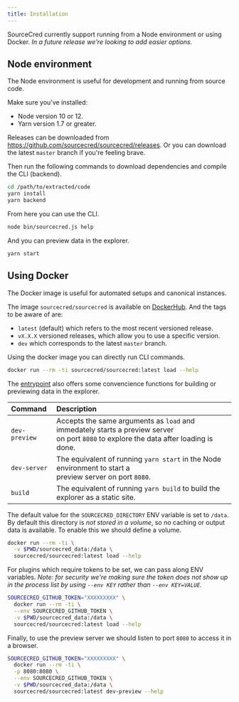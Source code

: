 ```yaml
---
title: Installation
---
```


SourceCred currently support running from a Node environment or using Docker.
_In a future release we're looking to add easier options._

## Node environment

The Node environment is useful for development and running from source code.

Make sure you've installed:
- Node version 10 or 12.
- Yarn version 1.7 or greater.

Releases can be downloaded from https://github.com/sourcecred/sourcecred/releases.
Or you can download the latest `master` branch if you're feeling brave.

Then run the following commands to download dependencies and compile the CLI
(backend).

```bash
cd /path/to/extracted/code
yarn install
yarn backend
```

From here you can use the CLI.

```bash
node bin/sourcecred.js help
```

And you can preview data in the explorer.

```bash
yarn start
```

## Using Docker

The Docker image is useful for automated setups and canonical instances.

The image `sourcecred/sourcecred` is available on [DockerHub][DockerHub image].
And the tags to be aware of are:
- `latest` (default) which refers to the most recent versioned release.
- `vX.X.X` versioned releases, which allow you to use a specific version.
- `dev` which corresponds to the latest `master` branch.

Using the docker image you can directly run CLI commands.

```bash
docker run --rm -ti sourcecred/sourcecred:latest load --help
```

The [entrypoint][docker entrypoint] also offers some convencience functions for
building or previewing data in the explorer.

| Command       | Description                                                                                                                                |
|:--------------|:-------------------------------------------------------------------------------------------------------------------------------------------|
| `dev-preview` | Accepts the same arguments as `load` and immedately starts a preview server<br />on port `8080` to explore the data after loading is done. |
| `dev-server`  | The equivalent of running `yarn start` in the Node environment to start a<br />preview server on port `8080`.                              |
| `build`       | The equivalent of running `yarn build` to build the explorer as a static site.                                                             |

The default value for the `SOURCECRED_DIRECTORY` ENV variable is set to `/data`.
By default this directory is _not stored in a volume_, so no caching or output
data is available. To enable this we should define a volume.

```bash
docker run --rm -ti \
  -v $PWD/sourcecred_data:/data \
  sourcecred/sourcecred:latest load --help
```

For plugins which require tokens to be set, we can pass along ENV variables.
_Note: for security we're making sure the token does not show up in the process
list by using `--env KEY` rather than `--env KEY=VALUE`._

```bash
SOURCECRED_GITHUB_TOKEN="XXXXXXXXX" \
  docker run --rm -ti \
  --env SOURCECRED_GITHUB_TOKEN \
  -v $PWD/sourcecred_data:/data \
  sourcecred/sourcecred:latest load --help
```

Finally, to use the preview server we should listen to port `8080` to access it
in a browser.

```bash
SOURCECRED_GITHUB_TOKEN="XXXXXXXXX" \
  docker run --rm -ti \
  -p 8080:8080 \
  --env SOURCECRED_GITHUB_TOKEN \
  -v $PWD/sourcecred_data:/data \
  sourcecred/sourcecred:latest dev-preview --help
```

[DockerHub image]: https://hub.docker.com/r/sourcecred/sourcecred
[docker entrypoint]: https://github.com/sourcecred/sourcecred/blob/master/scripts/docker-entrypoint.sh
